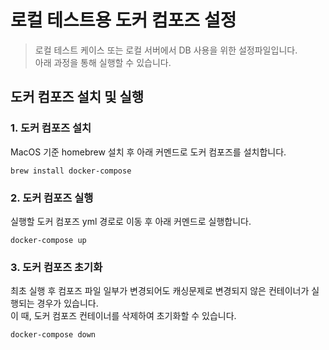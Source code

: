 # 로컬 테스트용 도커 컴포즈 설정
> 로컬 테스트 케이스 또는 로컬 서버에서 DB 사용을 위한 설정파일입니다.  
> 아래 과정을 통해 실행할 수 있습니다.

## 도커 컴포즈 설치 및 실행
### 1. 도커 컴포즈 설치
MacOS 기준 homebrew 설치 후 아래 커멘드로 도커 컴포즈를 설치합니다.
```shell
brew install docker-compose
```

### 2. 도커 컴포즈 실행
실행할 도커 컴포즈 yml 경로로 이동 후 아래 커멘드로 실행합니다.
```shell
docker-compose up
```

### 3. 도커 컴포즈 초기화
최초 실행 후 컴포즈 파일 일부가 변경되어도 캐싱문제로 변경되지 않은 컨테이너가 실행되는 경우가 있습니다.  
이 때, 도커 컴포즈 컨테이너를 삭제하여 초기화할 수 있습니다.
```shell
docker-compose down
```